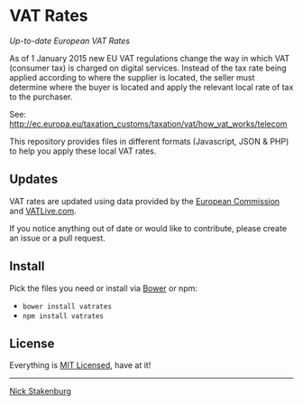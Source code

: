 # VAT Rates

_Up-to-date European VAT Rates_

As of 1 January 2015 new EU VAT regulations change the way in which VAT (consumer tax) is charged on digital services. Instead of the tax rate being applied according to where the supplier is located, the seller must determine where the buyer is located and apply the relevant local rate of tax to the purchaser.

See: http://ec.europa.eu/taxation_customs/taxation/vat/how_vat_works/telecom

This repository provides files in different formats (Javascript, JSON & PHP) to help you apply these local VAT rates.

## Updates

VAT rates are updated using data provided by the [European Commission](http://ec.europa.eu/taxation_customs/resources/documents/taxation/vat/how_vat_works/rates/vat_rates_en.pdf) and [VATLive.com](http://www.vatlive.com).

If you notice anything out of date or would like to contribute, please create an issue or a pull request.

## Install

Pick the files you need or install via [Bower](http://bower.io) or npm:

* `bower install vatrates`
* `npm install vatrates`

## License

Everything is [MIT Licensed](http://choosealicense.com/licenses/mit/), have at it!

* * *

[Nick Stakenburg](http://www.nickstakenburg.com)

